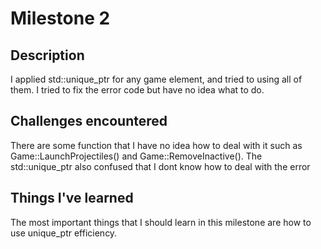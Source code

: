 # Milestone 2

## Description
I applied std::unique_ptr for any game element, and tried to using all of them. I tried to fix the error code but have no idea what to do.

## Challenges encountered
There are some function that I have no idea how to deal with it such as Game::LaunchProjectiles() and Game::RemoveInactive(). The std::unique_ptr also confused that I dont know how to deal with the error

## Things I've learned
The most important things that I should learn in this milestone are how to use unique_ptr efficiency.
